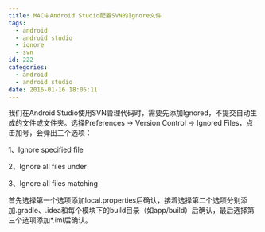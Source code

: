 ```yaml
---
title: MAC中Android Studio配置SVN的Ignore文件
tags:
  - android
  - android studio
  - ignore
  - svn
id: 222
categories:
  - android
  - android studio
date: 2016-01-16 18:05:11
---
```


我们在Android Studio使用SVN管理代码时，需要先添加Ignored，不提交自动生成的文件或文件夹。选择Preferences -&gt; Version Control -&gt; Ignored Files，点击加号，会弹出三个选项：

1、Ignore specified file

2、Ignore all files under

3、Ignore all files matching

首先选择第一个选项添加local.properties后确认，接着选择第二个选项分别添加.gradle、.idea和每个模块下的build目录（如app/build）后确认，最后选择第三个选项添加*.iml后确认。
